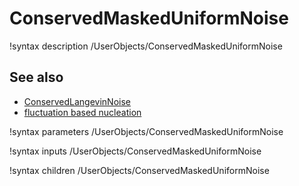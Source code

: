 # ConservedMaskedUniformNoise

!syntax description /UserObjects/ConservedMaskedUniformNoise

## See also

- [ConservedLangevinNoise](/ConservedLangevinNoise.md)
- [fluctuation based nucleation](Nucleation/LangevinNoise.md)

!syntax parameters /UserObjects/ConservedMaskedUniformNoise

!syntax inputs /UserObjects/ConservedMaskedUniformNoise

!syntax children /UserObjects/ConservedMaskedUniformNoise
